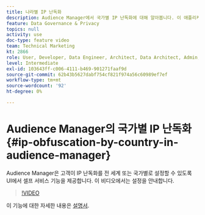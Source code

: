 ```yaml
---
title: 나라별 IP 난독화
description: Audience Manager에서 국가별 IP 난독화에 대해 알아봅니다. 이 애플리케이션은 UI에서 셀프 서비스 기능을 제공하여 고객이 IP 난독화를 전 세계 또는 국가별로 설정할 수 있도록 합니다. 이 비디오에서는 설정을 안내합니다.
feature: Data Governance & Privacy
topics: null
activity: use
doc-type: feature video
team: Technical Marketing
kt: 2866
role: User, Developer, Data Engineer, Architect, Data Architect, Admin, Leader
level: Intermediate
exl-id: 103643ff-c006-4111-b469-901271faaf9d
source-git-commit: 62b43b5627dabf754cf821f974a56c60989ef7ef
workflow-type: tm+mt
source-wordcount: '92'
ht-degree: 0%

---
```


# Audience Manager의 국가별 IP 난독화 {#ip-obfuscation-by-country-in-audience-manager}

Audience Manager은 고객이 IP 난독화를 전 세계 또는 국가별로 설정할 수 있도록 UI에서 셀프 서비스 기능을 제공합니다. 이 비디오에서는 설정을 안내합니다.

>[!VIDEO](https://video.tv.adobe.com/v/27218/?quality=9)

이 기능에 대한 자세한 내용은 [설명서](https://experiencecloud.adobe.com/resources/help/en_US/aam/ip-obfuscation.html).
